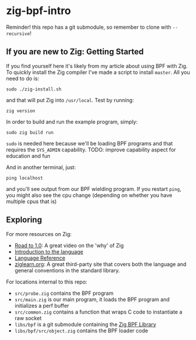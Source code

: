 # zig-bpf-intro

Reminder! this repo has a git submodule, so remember to clone with
`--recursive`!

## If you are new to Zig: Getting Started

If you find yourself here it's likely from my article about using BPF with Zig.
To quickly install the Zig compiler I've made a script to install `master`. All
you need to do is:

```
sudo ./zig-install.sh
```

and that will put Zig into `/usr/local`. Test by running:

```
zig version
```

In order to build and run the example program, simply:

```
sudo zig build run
```

`sudo` is needed here because we'll be loading BPF programs and that requires
the `SYS_ADMIN` capability. TODO: improve capability aspect for education and fun

And in another terminal, just:

```
ping localhost
```

and you'll see output from our BPF wielding program. If you restart `ping`,
you might also see the cpu change (depending on whether you have multiple cpus
that is)

## Exploring

For more resources on Zig:
- [Road to 1.0](https://www.youtube.com/watch?v=Gv2I7qTux7g): A great video on the 'why' of Zig
- [Introduction to the language](ziglang.org)
- [Language Reference](https://ziglang.org/documentation/master/)
- [ziglearn.org](https://ziglearn.org/): A great third-party site that covers
  both the language and general conventions in the standard library.

For locations internal to this repo:
- `src/probe.zig` contains the BPF program
- `src/main.zig` is our main program, it loads the BPF program and initializes a
  perf buffer
- `src/common.zig` contains a function that wraps C code to instantiate a raw
  socket
- `libs/bpf` is a git submodule containing the [Zig BPF Library](https://github.com/mattnite/bpf)
- `libs/bpf/src/object.zig` contains the BPF loader code
